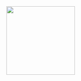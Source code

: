 <img height="180em" src="https://github-readme-stats.vercel.app/api?username=ruanpuga&show_icons=true&theme=github_dark&hide_border=false&border_radius=0" />
